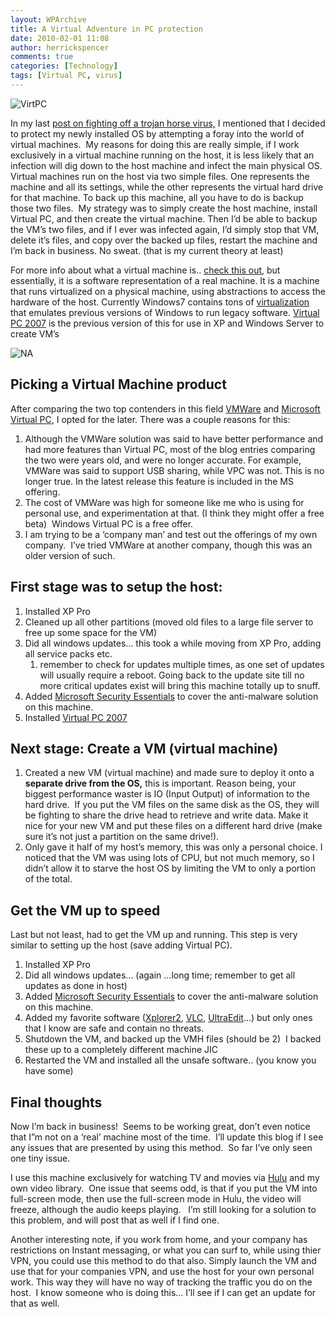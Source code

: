 ```yaml
---
layout: WPArchive
title: A Virtual Adventure in PC protection
date: 2010-02-01 11:08
author: herrickspencer
comments: true
categories: [Technology]
tags: [Virtual PC, virus]
---
```

![VirtPC](https://www.techwarelabs.com/articles/editorials/virtual_double/images/virtual.jpg)

In my last [post on fighting off a trojan horse virus,](https://herrickspencer.spaces.live.com/Blog/cns!DB2DE5E67B922610!309.entry) I mentioned that I decided to protect my newly installed OS by attempting a foray into the world of virtual machines.  My reasons for doing this are really simple, if I work exclusively in a virtual machine running on the host, it is less likely that an infection will dig down to the host machine and infect the main physical OS.  Virtual machines run on the host via two simple files. One represents the machine and all its settings, while the other represents the virtual hard drive for that machine. To back up this machine, all you have to do is backup those two files.  My strategy was to simply create the host machine, install Virtual PC, and then create the virtual machine. Then I’d be able to backup the VM’s two files, and if I ever was infected again, I’d simply stop that VM, delete it’s files, and copy over the backed up files, restart the machine and I’m back in business. No sweat. (that is my current theory at least)

For more info about what a virtual machine is.. [check this out](https://en.wikipedia.org/wiki/Virtual_machine), but essentially, it is a software representation of a real machine. It is a machine that runs virtualized on a physical machine, using abstractions to access the hardware of the host. Currently Windows7 contains tons of [virtualization](https://www.microsoft.com/windows/virtual-pc/) that emulates previous versions of Windows to run legacy software. [Virtual PC 2007](https://www.microsoft.com/windows/virtual-pc/support/virtual-pc-2007.aspx) is the previous version of this for use in XP and Windows Server to create VM’s

![NA](https://downloads.phpnuke.org/screenshots/33858/300x275x19114c578d.jpg)

## Picking a Virtual Machine product

After comparing the two top contenders in this field [VMWare](https://www.vmware.com/) and [Microsoft Virtual PC](https://www.microsoft.com/windows/virtual-pc/support/virtual-pc-2007.aspx), I opted for the later. There was a couple reasons for this:

1.  Although the VMWare solution was said to have better performance and had more features than Virtual PC, most of the blog entries comparing the two were years old, and were no longer accurate. For example, VMWare was said to support USB sharing, while VPC was not. This is no longer true. In the latest release this feature is included in the MS offering. 
2.  The cost of VMWare was high for someone like me who is using for personal use, and experimentation at that. (I think they might offer a free beta)  Windows Virtual PC is a free offer.
3.  I am trying to be a ‘company man’ and test out the offerings of my own company.  I’ve tried VMWare at another company, though this was an older version of such.

## First stage was to setup the host:

1.  Installed XP Pro
2.  Cleaned up all other partitions (moved old files to a large file server to free up some space for the VM)
3.  Did all windows updates… this took a while moving from XP Pro, adding all service packs etc. 
    1.  remember to check for updates multiple times, as one set of updates will usually require a reboot. Going back to the update site till no more critical updates exist will bring this machine totally up to snuff.
4.  Added [Microsoft Security Essentials](https://www.microsoft.com/security_essentials/) to cover the anti-malware solution on this machine.
5.  Installed [Virtual PC 2007](https://www.microsoft.com/windows/virtual-pc/support/virtual-pc-2007.aspx)

## Next stage: Create a VM (virtual machine)

1.  Created a new VM (virtual machine) and made sure to deploy it onto a **separate drive from the OS,** this is important. Reason being, your biggest performance waster is IO (Input Output) of information to the hard drive.  If you put the VM files on the same disk as the OS, they will be fighting to share the drive head to retrieve and write data. Make it nice for your new VM and put these files on a different hard drive (make sure it’s not just a partition on the same drive!).
2.  Only gave it half of my host’s memory, this was only a personal choice. I noticed that the VM was using lots of CPU, but not much memory, so I didn’t allow it to starve the host OS by limiting the VM to only a portion of the total.

## Get the VM up to speed

Last but not least, had to get the VM up and running. This step is very similar to setting up the host (save adding Virtual PC).

1.  Installed XP Pro
2.  Did all windows updates… (again …long time; remember to get all updates as done in host)
3.  Added [Microsoft Security Essentials](https://www.microsoft.com/security_essentials/) to cover the anti-malware solution on this machine.
4.  Added my favorite software ([Xplorer2](https://www.zabkat.com/), [VLC](https://www.videolan.org/vlc/), [UltraEdit](https://www.ultraedit.com/)…) but only ones that I know are safe and contain no threats.
5.  Shutdown the VM, and backed up the VMH files (should be 2)  I backed these up to a completely different machine JIC
6.  Restarted the VM and installed all the unsafe software.. (you know you have some)

## Final thoughts

Now I’m back in business!  Seems to be working great, don’t even notice that I”m not on a ‘real’ machine most of the time.  I’ll update this blog if I see any issues that are presented by using this method.  So far I’ve only seen one tiny issue.

I use this machine exclusively for watching TV and movies via [Hulu](https://www.hulu.com/) and my own video library.  One issue that seems odd, is that if you put the VM into full-screen mode, then use the full-screen mode in Hulu, the video will freeze, although the audio keeps playing.   I’m still looking for a solution to this problem, and will post that as well if I find one.

Another interesting note, if you work from home, and your company has restrictions on Instant messaging, or what you can surf to, while using thier VPN, you could use this method to do that also. Simply launch the VM and use that for your companies VPN, and use the host for your own personal work. This way they will have no way of tracking the traffic you do on the host.  I know someone who is doing this… I’ll see if I can get an update for that as well.
